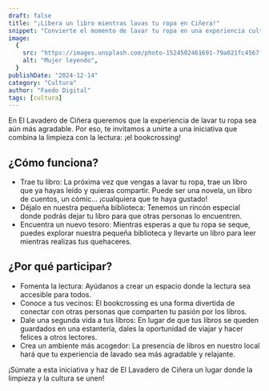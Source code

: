 ```yaml
---
draft: false
title: "¡Libera un libro mientras lavas tu ropa en Ciñera!"
snippet: "Convierte el momento de lavar tu ropa en una experiencia cultural única. En El Lavadero de Ciñera te invitamos a unirte al bookcrossing"
image:
  {
    src: "https://images.unsplash.com/photo-1524502461691-79a021fc4567?&fit=crop&w=430&h=240",
    alt: "Mujer leyendo",
  }
publishDate: "2024-12-14"
category: "Cultura"
author: "Faedo Digital"
tags: [cultura]
---
```


En El Lavadero de Ciñera queremos que la experiencia de lavar tu ropa sea aún más agradable. Por eso, te invitamos a unirte a una iniciativa que combina la limpieza con la lectura: ¡el bookcrossing!

## ¿Cómo funciona?

- Trae tu libro: La próxima vez que vengas a lavar tu ropa, trae un libro que ya hayas leído y quieras compartir. Puede ser una novela, un libro de cuentos, un cómic... ¡cualquiera que te haya gustado!
- Déjalo en nuestra pequeña biblioteca: Tenemos un rincón especial donde podrás dejar tu libro para que otras personas lo encuentren.
- Encuentra un nuevo tesoro: Mientras esperas a que tu ropa se seque, puedes explorar nuestra pequeña biblioteca y llevarte un libro para leer mientras realizas tus quehaceres.

## ¿Por qué participar?

- Fomenta la lectura: Ayúdanos a crear un espacio donde la lectura sea accesible para todos.
- Conoce a tus vecinos: El bookcrossing es una forma divertida de conectar con otras personas que comparten tu pasión por los libros.
- Dale una segunda vida a tus libros: En lugar de que tus libros se queden guardados en una estantería, dales la oportunidad de viajar y hacer felices a otros lectores.
- Crea un ambiente más acogedor: La presencia de libros en nuestro local hará que tu experiencia de lavado sea más agradable y relajante.

¡Súmate a esta iniciativa y haz de El Lavadero de Ciñera un lugar donde la limpieza y la cultura se unen!
